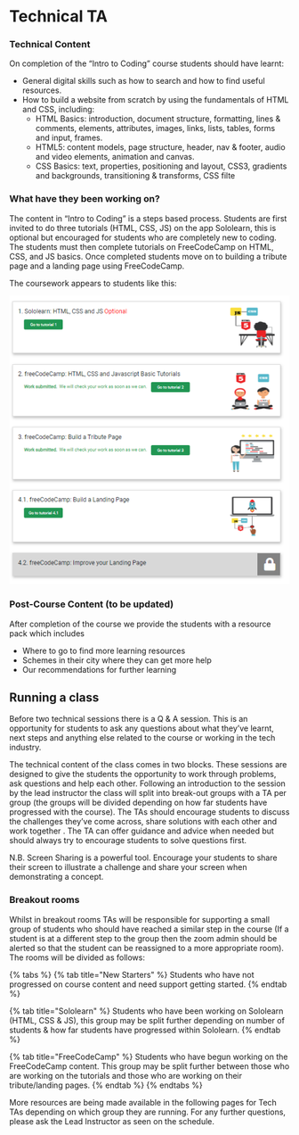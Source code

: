 # Technical TA

### Technical Content

On completion of the “Intro to Coding” course students should have learnt:

* General digital skills such as how to search and how to find useful resources.
* How to build a website from scratch by using the fundamentals of HTML and CSS, including:
  * HTML Basics: introduction, document structure, formatting, lines & comments, elements, attributes, images, links, lists,  tables, forms and input, frames.
  * HTML5: content models, page structure, header, nav & footer, audio and video elements, animation and canvas.
  * CSS Basics: text, properties, positioning and layout, CSS3, gradients and backgrounds, transitioning & transforms, CSS filte

### What have they been working on?

The content in “Intro to Coding” is a steps based process. Students are first invited to do three tutorials \(HTML, CSS, JS\) on the app Sololearn, this is optional but encouraged for students who are completely new to coding. The students must then complete tutorials on FreeCodeCamp on HTML, CSS, and JS basics. Once completed students move on to building a tribute page and a landing page using FreeCodeCamp. 

The coursework appears to students like this:

![](../../.gitbook/assets/image%20%281%29.png)

### Post-Course Content \(to be updated\)

After completion of the course we provide the students with a resource pack which includes

* Where to go to find more learning resources
* Schemes in their city where they can get more help
* Our recommendations for further learning

## Running a class

Before two technical sessions there is a Q & A session. This is an opportunity for students to ask any questions about what they’ve learnt, next steps and anything else related to the course or working in the tech industry. 

The technical content of the class comes in two blocks. These sessions are designed to give the students the opportunity to work through problems, ask questions and help each other. Following an introduction to the session by the lead instructor the class will split into break-out groups with a TA per group \(the groups will be divided depending on how far students have progressed with the course\). The TAs should encourage students to discuss the challenges they’ve come across, share solutions with each other and work together . The TA can offer guidance and advice when needed but should always try to encourage students to solve questions first. 

N.B. Screen Sharing is a powerful tool. Encourage your students to share their screen to illustrate a challenge and share your screen when demonstrating a concept. 

### **Breakout rooms**

Whilst in breakout rooms TAs will be responsible for supporting a small group of students who should have reached a similar step in the course \(If a student is at a different step to the group then the zoom admin should be alerted so that the student can be reassigned to a more appropriate room\). The rooms will be divided as follows:

{% tabs %}
{% tab title="New Starters" %}
Students who have not progressed on course content and need support getting started.
{% endtab %}

{% tab title="Sololearn" %}
Students who have been working on Sololearn \(HTML, CSS & JS\), this group may be split further depending on number of students & how far students have progressed within Sololearn.
{% endtab %}

{% tab title="FreeCodeCamp" %}
Students who have begun working on the FreeCodeCamp content. This group may be split further between those who are working on the tutorials and those who are working on their tribute/landing pages. 
{% endtab %}
{% endtabs %}

More resources are being made available in the following pages for Tech TAs depending on which group they are running. For any further questions, please ask the Lead Instructor as seen on the schedule.



  


